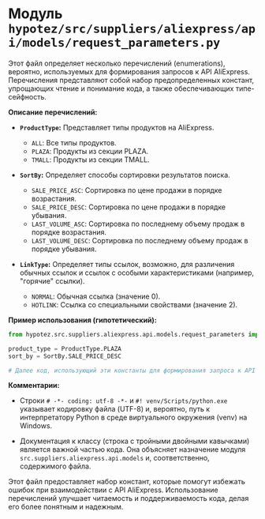 # Модуль `hypotez/src/suppliers/aliexpress/api/models/request_parameters.py`

Этот файл определяет несколько перечислений (enumerations), вероятно, используемых для формирования запросов к API AliExpress.  Перечисления представляют собой набор предопределенных констант, упрощающих чтение и понимание кода, а также обеспечивающих типе-сейфность.

**Описание перечислений:**

* **`ProductType`:**  Представляет типы продуктов на AliExpress.
    * `ALL`:  Все типы продуктов.
    * `PLAZA`: Продукты из секции PLAZA.
    * `TMALL`: Продукты из секции TMALL.

* **`SortBy`:**  Определяет способы сортировки результатов поиска.
    * `SALE_PRICE_ASC`: Сортировка по цене продажи в порядке возрастания.
    * `SALE_PRICE_DESC`: Сортировка по цене продажи в порядке убывания.
    * `LAST_VOLUME_ASC`: Сортировка по последнему объему продаж в порядке возрастания.
    * `LAST_VOLUME_DESC`: Сортировка по последнему объему продаж в порядке убывания.

* **`LinkType`:**  Определяет типы ссылок, возможно, для различения обычных ссылок и ссылок с особыми характеристиками (например, "горячие" ссылки).
    * `NORMAL`:  Обычная ссылка (значение 0).
    * `HOTLINK`:  Ссылка со специальными свойствами (значение 2).

**Пример использования (гипотетический):**

```python
from hypotez.src.suppliers.aliexpress.api.models.request_parameters import ProductType, SortBy

product_type = ProductType.PLAZA
sort_by = SortBy.SALE_PRICE_DESC

# Далее код, использующий эти константы для формирования запроса к API
```

**Комментарии:**

*  Строки `# -*- coding: utf-8 -*-` и `#! venv/Scripts/python.exe`  указывает кодировку файла (UTF-8) и, вероятно, путь к интерпретатору Python в среде виртуального окружения (venv) на Windows.

*  Документация к классу (строка с тройными двойными кавычками)  является важной частью кода. Она объясняет назначение модуля `src.suppliers.aliexpress.api.models` и, соответственно, содержимого файла.

Этот файл предоставляет набор констант, которые помогут избежать ошибок при взаимодействии с API AliExpress.  Использование перечислений улучшает читаемость и поддерживаемость кода,  делая его более понятным и надежным.